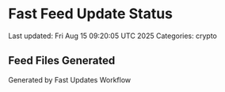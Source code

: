 # Fast Feed Update Status
Last updated: Fri Aug 15 09:20:05 UTC 2025
Categories: crypto

## Feed Files Generated

Generated by Fast Updates Workflow
